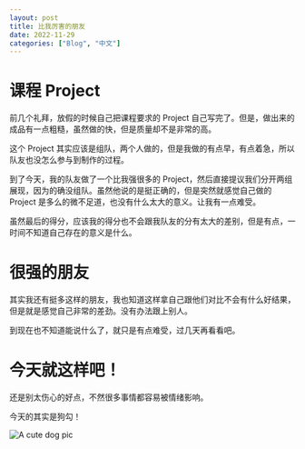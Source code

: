 ```yaml
---
layout: post
title: 比我厉害的朋友
date: 2022-11-29
categories: ["Blog", "中文"]
---
```


# 课程 Project

前几个礼拜，放假的时候自己把课程要求的 Project 自己写完了。但是，做出来的成品有一点粗糙，虽然做的快，但是质量却不是非常的高。

这个 Project 其实应该是组队，两个人做的，但是我做的有点早，有点着急，所以队友也没怎么参与到制作的过程。

到了今天，我的队友做了一个比我强很多的 Project，然后直接提议我们分开两组展现，因为的确没组队。虽然他说的是挺正确的，但是突然就感觉自己做的 Project 是多么的微不足道，也没有什么太大的意义。让我有一点难受。

虽然最后的得分，应该我的得分也不会跟我队友的分有太大的差别，但是有点，一时间不知道自己存在的意义是什么。

# 很强的朋友

其实我还有挺多这样的朋友，我也知道这样拿自己跟他们对比不会有什么好结果，但是就是感觉自己非常的差劲。没有办法跟上别人。

到现在也不知道能说什么了，就只是有点难受，过几天再看看吧。

# 今天就这样吧！

还是别太伤心的好点，不然很多事情都容易被情绪影响。

今天的其实是狗勾！

![A cute dog pic](https://img.freepik.com/free-vector/cute-corgi-dog-sitting-cartoon-vector-icon-illustration-animal-nature-icon-concept-isolated-premium-vector-flat-cartoon-style_138676-4181.jpg?w=2000)
